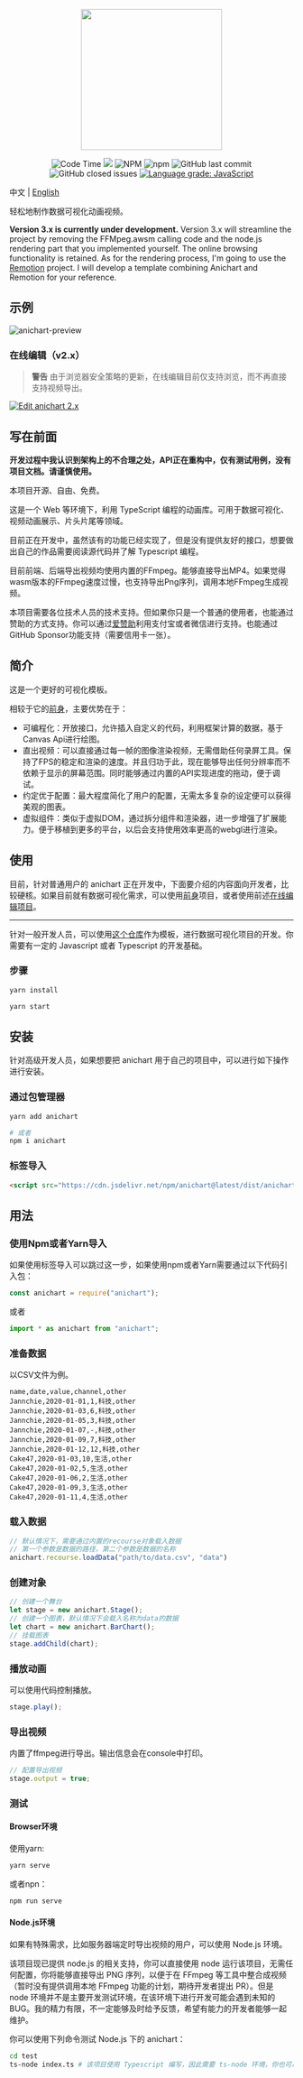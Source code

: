 <p align="center">
    <img height="250px" src="https://github.com/Jannchie/anichart.js/blob/main/public/image/ANI.png?raw=true"><br/>
</p>

<p align="center">
    <img alt="Code Time" src="https://img.shields.io/endpoint?style=flat-square&url=https://codetime-api.datreks.com/badge/2?logoColor=white%26project=anichart%26recentMS=0%26showProject=false" />
    <img src="https://data.jsdelivr.com/v1/package/npm/anichart/badge">
    <img alt="NPM" src="https://img.shields.io/npm/l/anichart?style=flat-square">
    <img alt="npm" src="https://img.shields.io/npm/v/anichart?style=flat-square">
    <img alt="GitHub last commit" src="https://img.shields.io/github/last-commit/Jannchie/anichart.js?style=flat-square">
    <img alt="GitHub closed issues" src="https://img.shields.io/github/issues-closed/Jannchie/anichart.js?style=flat-square">
    <a href="https://lgtm.com/projects/g/Jannchie/anichart.js/context:javascript"><img alt="Language grade: JavaScript" src="https://img.shields.io/lgtm/grade/javascript/g/Jannchie/anichart.js.svg?style=flat-square&logo=lgtm&logoWidth=18"/></a>
</p>

中文 | [English](/readme.md)

轻松地制作数据可视化动画视频。

**Version 3.x is currently under development.** Version 3.x will streamline the project by removing the FFMpeg.awsm calling code and the node.js rendering part that you implemented yourself. The online browsing functionality is retained. As for the rendering process, I'm going to use the [Remotion](https://www.remotion.dev/) project. I will develop a template combining Anichart and Remotion for your reference.

## 示例

![anichart-preview](/public/image/anichart-preview.png)

### 在线编辑（v2.x）

> **警告**
> 由于浏览器安全策略的更新，在线编辑目前仅支持浏览，而不再直接支持视频导出。

[![Edit anichart 2.x](https://codesandbox.io/static/img/play-codesandbox.svg)](https://codesandbox.io/s/anichart-2x-m3xbz?fontsize=14&hidenavigation=1&theme=dark)

## 写在前面

**开发过程中我认识到架构上的不合理之处，API正在重构中，仅有测试用例，没有项目文档。请谨慎使用。**

本项目开源、自由、免费。

这是一个 Web 等环境下，利用 TypeScript 编程的动画库。可用于数据可视化、视频动画展示、片头片尾等领域。

目前正在开发中，虽然该有的功能已经实现了，但是没有提供友好的接口，想要做出自己的作品需要阅读源代码并了解 Typescript 编程。

目前前端、后端导出视频均使用内置的FFmpeg。能够直接导出MP4。如果觉得wasm版本的FFmpeg速度过慢，也支持导出Png序列，调用本地FFmpeg生成视频。

本项目需要各位技术人员的技术支持。但如果你只是一个普通的使用者，也能通过赞助的方式支持。你可以通过[爱赞助](https://azz.net/jannchie)利用支付宝或者微信进行支持。也能通过GitHub Sponsor功能支持（需要信用卡一张）。

## 简介

这是一个更好的可视化模板。

相较于它的[前身](https://github.com/Jannchie/Historical-ranking-data-visualization-based-on-js)，主要优势在于：

- 可编程化：开放接口，允许插入自定义的代码，利用框架计算的数据，基于Canvas Api进行绘图。
- 直出视频：可以直接通过每一帧的图像渲染视频，无需借助任何录屏工具。保持了FPS的稳定和渲染的速度。并且归功于此，现在能够导出任何分辨率而不依赖于显示的屏幕范围。同时能够通过内置的API实现进度的拖动，便于调试。
- 约定优于配置：最大程度简化了用户的配置，无需太多复杂的设定便可以获得美观的图表。
- 虚拟组件：类似于虚拟DOM，通过拆分组件和渲染器，进一步增强了扩展能力。便于移植到更多的平台，以后会支持使用效率更高的webgl进行渲染。

## 使用

目前，针对普通用户的 anichart 正在开发中，下面要介绍的内容面向开发者，比较硬核。如果目前就有数据可视化需求，可以使用[前身](https://github.com/Jannchie/Historical-ranking-data-visualization-based-on-js)项目，或者使用前述[在线编辑项目](https://codesandbox.io/s/anichart-2x-m3xbz?fontsize=14&hidenavigation=1&theme=dark)。

---

针对一般开发人员，可以使用[这个仓库](https://github.com/Jannchie/anichart-template)作为模板，进行数据可视化项目的开发。你需要有一定的 Javascript 或者 Typescript 的开发基础。

### 步骤

```bash
yarn install
```

```bash
yarn start
```

## 安装

针对高级开发人员，如果想要把 anichart 用于自己的项目中，可以进行如下操作进行安装。

### 通过包管理器

```bash
yarn add anichart

# 或者
npm i anichart
```

### 标签导入

```html
<script src="https://cdn.jsdelivr.net/npm/anichart@latest/dist/anichart.min.js"></script>
```

## 用法

### 使用Npm或者Yarn导入

如果使用标签导入可以跳过这一步，如果使用npm或者Yarn需要通过以下代码引入包：

``` js
const anichart = require("anichart");
```

或者

``` js
import * as anichart from "anichart";
```

### 准备数据

以CSV文件为例。

``` csv
name,date,value,channel,other
Jannchie,2020-01-01,1,科技,other
Jannchie,2020-01-03,6,科技,other
Jannchie,2020-01-05,3,科技,other
Jannchie,2020-01-07,-,科技,other
Jannchie,2020-01-09,7,科技,other
Jannchie,2020-01-12,12,科技,other
Cake47,2020-01-03,10,生活,other
Cake47,2020-01-02,5,生活,other
Cake47,2020-01-06,2,生活,other
Cake47,2020-01-09,3,生活,other
Cake47,2020-01-11,4,生活,other
```

### 载入数据

```js
// 默认情况下，需要通过内置的recourse对象载入数据
// 第一个参数是数据的路径，第二个参数是数据的名称
anichart.recourse.loadData("path/to/data.csv", "data")
```

### 创建对象

```js
// 创建一个舞台
let stage = new anichart.Stage();
// 创建一个图表，默认情况下会载入名称为data的数据
let chart = new anichart.BarChart();
// 挂载图表
stage.addChild(chart);
```

### 播放动画

可以使用代码控制播放。

```js
stage.play();
```

### 导出视频

内置了ffmpeg进行导出。输出信息会在console中打印。

```js
// 配置导出视频
stage.output = true;
```

### 测试

#### Browser环境

使用yarn:

```bash
yarn serve
```

或者npn：

```bash
npm run serve
```

#### Node.js环境

如果有特殊需求，比如服务器端定时导出视频的用户，可以使用 Node.js 环境。

该项目现已提供 node.js 的相关支持，你可以直接使用 node 运行该项目，无需任何配置，你将能够直接导出 PNG 序列，以便于在 FFmpeg 等工具中整合成视频（暂时没有提供调用本地 FFmpeg 功能的计划，期待开发者提出 PR）。但是 node 环境并不是主要开发测试环境，在该环境下进行开发可能会遇到未知的 BUG。我的精力有限，不一定能够及时给予反馈，希望有能力的开发者能够一起维护。

你可以使用下列命令测试 Node.js 下的 anichart：

```bash
cd test
ts-node index.ts # 该项目使用 Typescript 编写，因此需要 ts-node 环境，你也可以先编译成 js 后测试编译好的文件。
```
